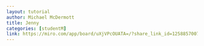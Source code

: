 ```yaml
---
layout: tutorial
author: Michael McDermott
title: Jenny
categories: [studentM]
link: https://miro.com/app/board/uXjVPcOUATA=/?share_link_id=125885700743
---
```

